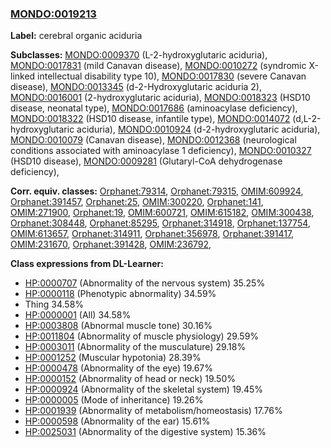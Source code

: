 
### [MONDO:0019213](http://purl.obolibrary.org/obo/MONDO_0019213)
**Label:** cerebral organic aciduria

**Subclasses:** [MONDO:0009370](http://purl.obolibrary.org/obo/MONDO_0009370) (L-2-hydroxyglutaric aciduria), [MONDO:0017831](http://purl.obolibrary.org/obo/MONDO_0017831) (mild Canavan disease), [MONDO:0010272](http://purl.obolibrary.org/obo/MONDO_0010272) (syndromic X-linked intellectual disability type 10), [MONDO:0017830](http://purl.obolibrary.org/obo/MONDO_0017830) (severe Canavan disease), [MONDO:0013345](http://purl.obolibrary.org/obo/MONDO_0013345) (d-2-Hydroxyglutaric aciduria 2), [MONDO:0016001](http://purl.obolibrary.org/obo/MONDO_0016001) (2-hydroxyglutaric aciduria), [MONDO:0018323](http://purl.obolibrary.org/obo/MONDO_0018323) (HSD10 disease, neonatal type), [MONDO:0017686](http://purl.obolibrary.org/obo/MONDO_0017686) (aminoacylase deficiency), [MONDO:0018322](http://purl.obolibrary.org/obo/MONDO_0018322) (HSD10 disease, infantile type), [MONDO:0014072](http://purl.obolibrary.org/obo/MONDO_0014072) (d,L-2-hydroxyglutaric aciduria), [MONDO:0010924](http://purl.obolibrary.org/obo/MONDO_0010924) (d-2-hydroxyglutaric aciduria), [MONDO:0010079](http://purl.obolibrary.org/obo/MONDO_0010079) (Canavan disease), [MONDO:0012368](http://purl.obolibrary.org/obo/MONDO_0012368) (neurological conditions associated with aminoacylase 1 deficiency), [MONDO:0010327](http://purl.obolibrary.org/obo/MONDO_0010327) (HSD10 disease), [MONDO:0009281](http://purl.obolibrary.org/obo/MONDO_0009281) (Glutaryl-CoA dehydrogenase deficiency), 

**Corr. equiv. classes:** [Orphanet:79314](http://www.orpha.net/ORDO/Orphanet_79314), [Orphanet:79315](http://www.orpha.net/ORDO/Orphanet_79315), [OMIM:609924](http://purl.obolibrary.org/obo/OMIM_609924), [Orphanet:391457](http://www.orpha.net/ORDO/Orphanet_391457), [Orphanet:25](http://www.orpha.net/ORDO/Orphanet_25), [OMIM:300220](http://purl.obolibrary.org/obo/OMIM_300220), [Orphanet:141](http://www.orpha.net/ORDO/Orphanet_141), [OMIM:271900](http://purl.obolibrary.org/obo/OMIM_271900), [Orphanet:19](http://www.orpha.net/ORDO/Orphanet_19), [OMIM:600721](http://purl.obolibrary.org/obo/OMIM_600721), [OMIM:615182](http://purl.obolibrary.org/obo/OMIM_615182), [OMIM:300438](http://purl.obolibrary.org/obo/OMIM_300438), [Orphanet:308448](http://www.orpha.net/ORDO/Orphanet_308448), [Orphanet:85295](http://www.orpha.net/ORDO/Orphanet_85295), [Orphanet:314918](http://www.orpha.net/ORDO/Orphanet_314918), [Orphanet:137754](http://www.orpha.net/ORDO/Orphanet_137754), [OMIM:613657](http://purl.obolibrary.org/obo/OMIM_613657), [Orphanet:314911](http://www.orpha.net/ORDO/Orphanet_314911), [Orphanet:356978](http://www.orpha.net/ORDO/Orphanet_356978), [Orphanet:391417](http://www.orpha.net/ORDO/Orphanet_391417), [OMIM:231670](http://purl.obolibrary.org/obo/OMIM_231670), [Orphanet:391428](http://www.orpha.net/ORDO/Orphanet_391428), [OMIM:236792](http://purl.obolibrary.org/obo/OMIM_236792), 

**Class expressions from DL-Learner:**

- [HP:0000707](http://purl.obolibrary.org/obo/HP_0000707) (Abnormality of the nervous system) 35.25%
- [HP:0000118](http://purl.obolibrary.org/obo/HP_0000118) (Phenotypic abnormality) 34.59%
- Thing 34.58%
- [HP:0000001](http://purl.obolibrary.org/obo/HP_0000001) (All) 34.58%
- [HP:0003808](http://purl.obolibrary.org/obo/HP_0003808) (Abnormal muscle tone) 30.16%
- [HP:0011804](http://purl.obolibrary.org/obo/HP_0011804) (Abnormality of muscle physiology) 29.59%
- [HP:0003011](http://purl.obolibrary.org/obo/HP_0003011) (Abnormality of the musculature) 29.18%
- [HP:0001252](http://purl.obolibrary.org/obo/HP_0001252) (Muscular hypotonia) 28.39%
- [HP:0000478](http://purl.obolibrary.org/obo/HP_0000478) (Abnormality of the eye) 19.67%
- [HP:0000152](http://purl.obolibrary.org/obo/HP_0000152) (Abnormality of head or neck) 19.50%
- [HP:0000924](http://purl.obolibrary.org/obo/HP_0000924) (Abnormality of the skeletal system) 19.45%
- [HP:0000005](http://purl.obolibrary.org/obo/HP_0000005) (Mode of inheritance) 19.26%
- [HP:0001939](http://purl.obolibrary.org/obo/HP_0001939) (Abnormality of metabolism/homeostasis) 17.76%
- [HP:0000598](http://purl.obolibrary.org/obo/HP_0000598) (Abnormality of the ear) 15.61%
- [HP:0025031](http://purl.obolibrary.org/obo/HP_0025031) (Abnormality of the digestive system) 15.36%


